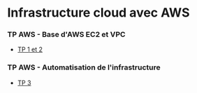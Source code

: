 
# Infrastructure cloud avec AWS


### TP AWS - Base d'AWS EC2 et VPC

- [TP 1 et 2](./Part1.md)

### TP AWS - Automatisation de l'infrastructure

- [TP 3](./Part2.md)



